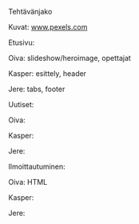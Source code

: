 Tehtävänjako

Kuvat: www.pexels.com

Etusivu:

Oiva: slideshow/heroimage, opettajat

Kasper: esittely, header

Jere: tabs, footer

Uutiset:

Oiva: 

Kasper: 

Jere: 


Ilmoittautuminen:

Oiva: HTML

Kasper: 

Jere: 

